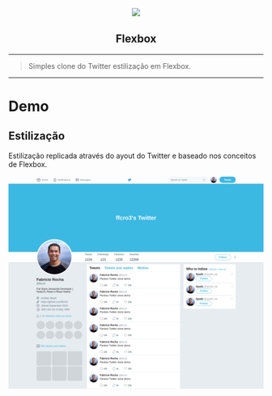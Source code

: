  <p  align="center">

<p align="center">
  <img width="auto" height="200" src="https://i.imgur.com/nLr6HDJ.png">
</p>


</p>

<h2  align="center">Flexbox </h2>

---

> Simples clone do Twitter estilização em Flexbox.
---
# Demo

## Estilização

Estilização replicada através do ayout do Twitter e baseado nos conceitos de Flexbox.

![alt text](https://github.com/ffcro3/flexbox-twitter-clone/blob/master/images/twitterclone.png)

